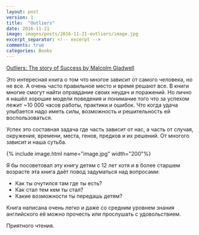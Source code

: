 ```yaml
---
layout: post
version: 1
title:  "Outliers"
date: 2016-11-21
image: images/posts/2016-11-21-outliers/image.jpg
excerpt_separator: <!-- excerpt -->
comments: true
categories: Books
---
```


[Outliers: The story of Success by Malcolm Gladwell](https://books.google.ca/books?id=ialrgIT41OAC&printsec=frontcover&dq=Outliers:+The+Story+of+Success+rus&hl=en&sa=X&ved=0ahUKEwiDuZ2u4rrQAhVJ9GMKHQ8tAbUQ6AEIKjAA#v=onepage&q&f=false)

Это интересная книга о том что многое зависит от самого человека, но не все. А очень часто правильное место и время решают все.
В книги многие смогут найти оправдание своих неудач и поражений.  Но лично я нашёл хорошие модели поведения и понимание того что за успехом лежит ~10 000 часов работы,  практики и ошибок.  Что когда удача улыбается надо иметь силы, возможность и решительность ей воспользоваться.
<!-- excerpt -->
Успех это составная задача где часть зависит от нас, а часть от случая, окружения,  времени, места,  генов, предков и их решений.  От многого зависит и наша сутьба.  

{% include image.html name="image.jpg" width="200"%}

Я бы посоветовал эту книгу детям с 12 лет хотя и в более старшем возрасте эта книга даёт повод задуматься над вопросами:

* Как ты очутился там где ты есть?
* Как стал тем кем ты стал?
* Какие возможности ты передашь детям?

Книга написана очень легко и даже со средним уровнем знания английского   её можно прочесть или прослушать с удовольствием.

Приятного чтения.
